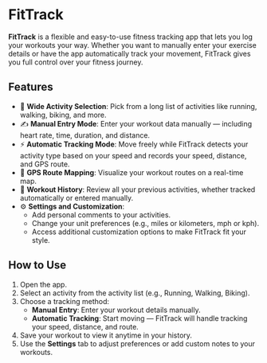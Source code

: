 # FitTrack

**FitTrack** is a flexible and easy-to-use fitness tracking app that lets you log your workouts your way. Whether you want to manually enter your exercise details or have the app automatically track your movement, FitTrack gives you full control over your fitness journey.

## Features
- 🏃 **Wide Activity Selection**: Pick from a long list of activities like running, walking, biking, and more.
- ✍️ **Manual Entry Mode**: Enter your workout data manually — including heart rate, time, duration, and distance.
- ⚡ **Automatic Tracking Mode**: Move freely while FitTrack detects your activity type based on your speed and records your speed, distance, and GPS route.
- 📍 **GPS Route Mapping**: Visualize your workout routes on a real-time map.
- 📖 **Workout History**: Review all your previous activities, whether tracked automatically or entered manually.
- ⚙️ **Settings and Customization**:
  - Add personal comments to your activities.
  - Change your unit preferences (e.g., miles or kilometers, mph or kph).
  - Access additional customization options to make FitTrack fit your style.

## How to Use
1. Open the app.
2. Select an activity from the activity list (e.g., Running, Walking, Biking).
3. Choose a tracking method:
   - **Manual Entry**: Enter your workout details manually.
   - **Automatic Tracking**: Start moving — FitTrack will handle tracking your speed, distance, and route.
4. Save your workout to view it anytime in your history.
5. Use the **Settings** tab to adjust preferences or add custom notes to your workouts.
